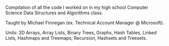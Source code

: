 Compilation of all the code I worked on in my high school Computer Science Data Structures and Algorithms class.

Taught by Michael Finnegan (ex. Technical Account Manager @ Microsoft).

Units: 2D Arrays, Array Lists, Binary Trees, Graphs, Hash Tables, Linked Lists, Hashmaps and Treemaps, Recursion, Hashsets and Treesets.
